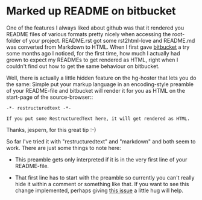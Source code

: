 # Marked up README on bitbucket

One of the features I always liked about github was that it rendered you
README files of various formats pretty nicely when accessing the root-folder
of your project. README.rst got some rst2html-love and README.md was converted
from Markdown to HTML. When I first gave [bitbucket][] a try some months ago I
noticed, for the first time, how much I actually had grown to expect my
READMEs to get rendered as HTML, right when I couldn't find out how to get the
same behaviour on bitbucket. 

Well, there is actually a little hidden feature on the hg-hoster that lets
you do the same: Simple put your markup language in an encoding-style preamble
of your README-file and bitbucket will render it for you as HTML on the
start-page of the source-browser::
    
    -*- restructuredtext -*-

    If you put some RestructuredText here, it will get rendered as HTML.

Thanks, jespern, for this great tip :-)

So far I've tried it with "restructuredtext" and "markdown" and both seem to
work. There are just some things to note here:

* This preamble gets only interpreted if it is in the very first line of your
  README-file.

* That first line has to start with the preamble so currently you can't really
  hide it within a comment or something like that. If you want to see this
  change implemented, perhaps giving [this issue][] a little hug will help.

[this issue]: http://bitbucket.org/jespern/bitbucket/issue/423/rest-readme-should-look-for-modeline-in-first-2
[bitbucket]: http://bitbucket.org/
